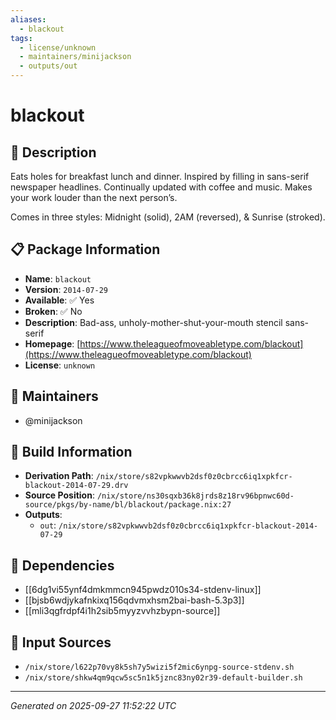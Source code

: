 ```yaml
---
aliases:
  - blackout
tags:
  - license/unknown
  - maintainers/minijackson
  - outputs/out
---
```


# blackout

## 📝 Description

Eats holes for breakfast lunch and dinner. Inspired by filling in
sans-serif newspaper headlines. Continually updated with coffee and
music. Makes your work louder than the next person’s.

Comes in three styles: Midnight (solid), 2AM (reversed), & Sunrise
(stroked).


## 📋 Package Information

- **Name**: `blackout`
- **Version**: `2014-07-29`
- **Available**: ✅ Yes
- **Broken**: ✅ No
- **Description**: Bad-ass, unholy-mother-shut-your-mouth stencil sans-serif
- **Homepage**: [https://www.theleagueofmoveabletype.com/blackout](https://www.theleagueofmoveabletype.com/blackout)
- **License**: `unknown`
## 👥 Maintainers

- @minijackson


## 🔧 Build Information

- **Derivation Path**: `/nix/store/s82vpkwwvb2dsf0z0cbrcc6iq1xpkfcr-blackout-2014-07-29.drv`
- **Source Position**: `/nix/store/ns30sqxb36k8jrds8z18rv96bpnwc60d-source/pkgs/by-name/bl/blackout/package.nix:27`
- **Outputs**:
  - `out`:  `/nix/store/s82vpkwwvb2dsf0z0cbrcc6iq1xpkfcr-blackout-2014-07-29`

## 🔗 Dependencies

- [[6dg1vi55ynf4dmkmmcn945pwdz010s34-stdenv-linux]]
- [[bjsb6wdjykafnkixq156qdvmxhsm2bai-bash-5.3p3]]
- [[mli3qgfrdpf4i1h2sib5myyzvvhzbypn-source]]

## 📁 Input Sources

- `/nix/store/l622p70vy8k5sh7y5wizi5f2mic6ynpg-source-stdenv.sh`
- `/nix/store/shkw4qm9qcw5sc5n1k5jznc83ny02r39-default-builder.sh`

---
*Generated on 2025-09-27 11:52:22 UTC*
